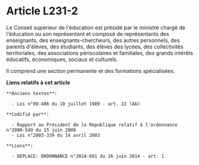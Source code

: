 # Article L231-2

Le Conseil supérieur de l'éducation est présidé par le ministre chargé de l'éducation ou son représentant et composé de
représentants des enseignants, des enseignants-chercheurs, des autres personnels, des parents d'élèves, des étudiants, des
élèves des lycées, des collectivités territoriales, des associations périscolaires et familiales, des grands intérêts
éducatifs, économiques, sociaux et culturels.

Il comprend une section permanente et des formations spécialisées.

**Liens relatifs à cet article**

	**Anciens textes**:

	  - Loi n°89-486 du 10 juillet 1989 - art. 22 (Ab)

	**Codifié par**:

	  - Rapport au Président de la République relatif à l'ordonnance n°2000-549 du 15 juin 2000
	  - Loi n°2003-339 du 14 avril 2003

	**Liens**:

	  - DEPLACE: ORDONNANCE n°2014-691 du 26 juin 2014 - art. 1
